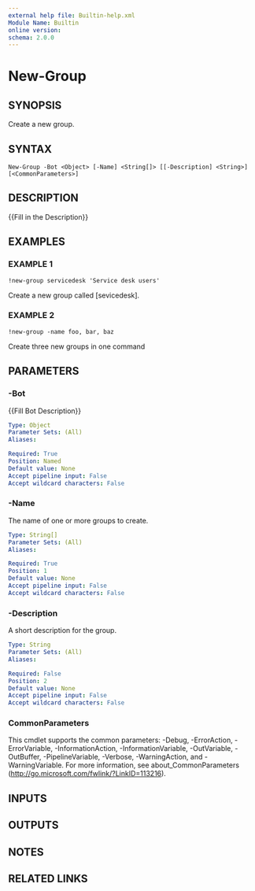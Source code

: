 ```yaml
---
external help file: Builtin-help.xml
Module Name: Builtin
online version:
schema: 2.0.0
---
```


# New-Group

## SYNOPSIS
Create a new group.

## SYNTAX

```
New-Group -Bot <Object> [-Name] <String[]> [[-Description] <String>] [<CommonParameters>]
```

## DESCRIPTION
{{Fill in the Description}}

## EXAMPLES

### EXAMPLE 1
```
!new-group servicedesk 'Service desk users'
```

Create a new group called \[sevicedesk\].

### EXAMPLE 2
```
!new-group -name foo, bar, baz
```

Create three new groups in one command

## PARAMETERS

### -Bot
{{Fill Bot Description}}

```yaml
Type: Object
Parameter Sets: (All)
Aliases:

Required: True
Position: Named
Default value: None
Accept pipeline input: False
Accept wildcard characters: False
```

### -Name
The name of one or more groups to create.

```yaml
Type: String[]
Parameter Sets: (All)
Aliases:

Required: True
Position: 1
Default value: None
Accept pipeline input: False
Accept wildcard characters: False
```

### -Description
A short description for the group.

```yaml
Type: String
Parameter Sets: (All)
Aliases:

Required: False
Position: 2
Default value: None
Accept pipeline input: False
Accept wildcard characters: False
```

### CommonParameters
This cmdlet supports the common parameters: -Debug, -ErrorAction, -ErrorVariable, -InformationAction, -InformationVariable, -OutVariable, -OutBuffer, -PipelineVariable, -Verbose, -WarningAction, and -WarningVariable.
For more information, see about_CommonParameters (http://go.microsoft.com/fwlink/?LinkID=113216).

## INPUTS

## OUTPUTS

## NOTES

## RELATED LINKS
